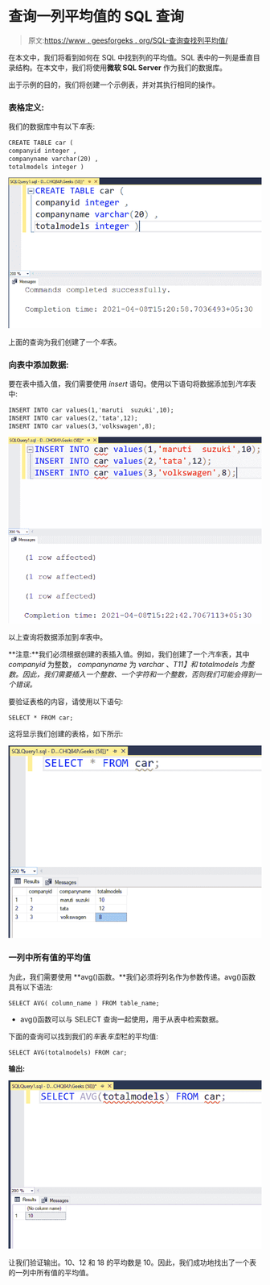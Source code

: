 # 查询一列平均值的 SQL 查询

> 原文:[https://www . geesforgeks . org/SQL-查询查找列平均值/](https://www.geeksforgeeks.org/sql-query-to-find-the-average-value-in-a-column/)

在本文中，我们将看到如何在 SQL 中找到列的平均值。SQL 表中的一列是垂直目录结构。在本文中，我们将使用**微软 SQL Server** 作为我们的数据库。

出于示例的目的，我们将创建一个示例表，并对其执行相同的操作。

### 表格定义:

我们的数据库中有以下*车*表:

```
CREATE TABLE car (
companyid integer ,
companyname varchar(20) ,
totalmodels integer )
```

![](img/fce95e840552107c8b60a32d7d7ef61a.png)

上面的查询为我们创建了一个*车*表。

### 向表中添加数据:

要在表中插入值，我们需要使用 *insert* 语句。使用以下语句将数据添加到*汽车*表中:

```
INSERT INTO car values(1,'maruti  suzuki',10);
INSERT INTO car values(2,'tata',12);
INSERT INTO car values(3,'volkswagen',8);
```

![](img/5e697e88318c9029382daaa46f68cada.png)

以上查询将数据添加到*车*表中。

**注意:**我们必须根据创建的表插入值。例如，我们创建了一个*汽车*表，其中 *companyid* 为整数， *companyname* 为 *varchar* 、*T11】和 *totalmodels* 为整数。因此，我们需要插入一个整数、一个字符和一个整数，否则我们可能会得到一个错误。*

要验证表格的内容，请使用以下语句:

```
SELECT * FROM car;
```

这将显示我们创建的表格，如下所示:

![](img/9288103662319bb33e56b86159942e0f.png)

### **一列中所有值的平均值**

为此，我们需要使用 **avg()函数。**我们必须将列名作为参数传递。avg()函数具有以下语法:

```
SELECT AVG( column_name ) FROM table_name;
```

*   avg()函数可以与 SELECT 查询一起使用，用于从表中检索数据。

下面的查询可以找到我们的*车*表*车型*栏的平均值:

```
SELECT AVG(totalmodels) FROM car;
```

**输出:**

![](img/f8f3555a0d18969b0430a2cd1bdef335.png)

让我们验证输出。10、12 和 18 的平均数是 10。因此，我们成功地找出了一个表的一列中所有值的平均值。